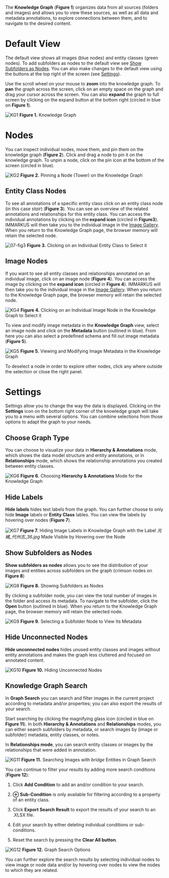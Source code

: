 The **Knowledge Graph** (**Figure 1**) organizes data from all sources (folders and images) and allows you to view these sources, as well as all data and metadata annotations, to explore connections between them, and to navigate to the desired content.   

# Default View 

The default view shows all images (blue nodes) and entity classes (green nodes). To add subfolders as nodes to the default view see [Show Subfolders as Nodes](https://github.com/rsimon/immarkus/wiki/07-Exploring-Data-in-Knowledge-Graph#show-subfolders-as-nodes). You can also make changes to the default view using the buttons at the top right of the screen (see [Settings](https://github.com/rsimon/immarkus/wiki/07-Exploring-Data-in-Knowledge-Graph#settings)). 

Use the scroll wheel on your mouse to **zoom** into the knowledge graph. To **pan** the graph across the screen, click on an empty space on the graph and drag your cursor across the screen. You can also **expand** the graph to full screen by clicking on the expand button at the bottom right (circled in blue on **Figure 1**).

![KG1](update-images/07_exploring-data-in-knowledge-graph_fig1.png)
**Figure 1.** Knowledge Graph 

# Nodes
You can inspect individual nodes, move them, and pin them on the knowledge graph (**Figure 2**).  Click and drag a node to pin it on the knowledge graph. To unpin a node, click on the pin icon at the bottom of the screen (circled in blue). 

![KG2](update-images/07_exploring-data-in-knowledge-graph_fig2.png)
**Figure 2.** Pinning a Node (Tower) on the Knowledge Graph 


## Entity Class Nodes 

To see all annotations of a specific entity class click on an entity class node (in this case _stair_) (**Figure 3**). You can see an overview of the related annotations and relationships for this entity class. You can access the individual annotations by clicking on the **expand icon** (circled in **Figure3**). IMMARKUS will then take you to the individual image in the [Image Gallery](https://github.com/rsimon/immarkus/wiki/03-The-Interface). When you return to the Knowledge Graph page, the browser memory will retain the selected node.

![07-fig3](update-images/07_exploring-data-in-knowledge-graph_fig3.png)
**Figure 3.** Clicking on an Individual Entity Class to Select it


## Image Nodes 

If you want to see all entity classes and relationships annotated on an individual image, click on an image node (**Figure 4**). You can access the image by clicking on the **expand icon** (circled in **Figure 4**). IMMARKUS will then take you to the individual image in the [Image Gallery](https://github.com/rsimon/immarkus/wiki/03-The-Interface). When you return to the Knowledge Graph page, the browser memory will retain the selected node. 

![KG4](update-images/07_exploring-data-in-knowledge-graph_fig4.png)
**Figure 4.** Clicking on an Individual Image Node in the Knowledge Graph to Select it  

To view and modify image metadata in the **Knowledge Graph** view, select an image node and click on the **Metadata** button (outlined in blue).  From here you can also select a predefined schema and fill out image metadata (**Figure 5**). 

![KG5](update-images/07_exploring-data-in-knowledge-graph_fig5.png)
**Figure 5.** Viewing and Modifying Image Metadata in the Knowledge Graph 

To deselect a node in order to explore other nodes, click any where outside the selection or close the right panel.


# Settings 

Settings allow you to change the way the data is displayed. Clicking on the **Settings** icon on the bottom right corner of the knowledge graph will take you to a menu with several options. You can combine selections from those options to adapt the graph to your needs.  

## Choose Graph Type

You can choose to visualize your data in **Hierarchy & Annotations** mode, which shows the data model structure and entity annotations, or in **Relationships** mode, which shows the relationship annotations you created between entity classes. 

![KG6](update-images/07_exploring-data-in-knowledge-graph_fig6.png)
**Figure 6.** Choosing **Hierarchy & Annotations** Mode for the Knowledge Graph


## Hide Labels 

**Hide labels** hides text labels from the graph. You can further choose to only hide **Image** labels or **Entity Class** lables. You can view the labels by hovering over nodes (**Figure 7**). 

![KG7](update-images/07_exploring-data-in-knowledge-graph_fig7.png)
**Figure 7.** Hiding Image Labels in Knowledge Graph with the Label *光緒_代州志_36.jpg* Made Visible by Hovering over the Node 

## Show Subfolders as Nodes  

**Show subfolders as nodes** allows you to see the distribution of your images and entities across subfolders on the graph (crimson nodes on **Figure 8**)
 
![KG8](update-images/07_exploring-data-in-knowledge-graph_fig8.png)
**Figure 8.** Showing Subfolders as Nodes  

By clicking a subfolder node, you can view the total number of images in the folder and access its metadata. To navigate to the subfolder, click the **Open** button (outlined in blue). When you return to the Knowledge Graph page, the browser memory will retain the selected node. 
 
![KG9](update-images/07_exploring-data-in-knowledge-graph_fig9.png)
**Figure 9.** Selecting a Subfolder Node to View Its Metadata 

## Hide Unconnected Nodes  

**Hide unconnected nodes** hides unused entity classes and images without entity annotations and makes the graph less cluttered and focused on annotated content. 

![KG10](update-images/07_exploring-data-in-knowledge-graph_fig10.png)
**Figure 10.** Hiding Unconnected Nodes

## Knowledge Graph Search 

In **Graph Search** you can search and filter images in the current project according to metadata and/or properties; you can also export the results of your search.  

Start searching by clicking the magnifying glass icon (circled in blue on **Figure 11**). In both **Hierarchy & Annotations** and **Relationships** modes, you can either search subfolders by metadata, or search images by (image or subfolder) metadata, entity classes, or notes. 

In **Relationships mode**, you can search entity classes or images by the relationships that were added in annotation. 
 

![KG11](update-images/07_exploring-data-in-knowledge-graph_fig11.png)
**Figure 11.** Searching Images with *bridge* Entities in Graph Search


You can continue to filter your results by adding more search conditions (**Figure 12**): 

1. Click **Add Condition** to add an and/or condition to your search. 

2. **⊕ Sub-Condition** is only available for filtering according to a property of an entity class.  

3. Click **Export Search Result** to export the results of your search to an .XLSX file. 

4. Edit your search by either deleting individual conditions or sub-conditions.  

5. Reset the search by pressing the **Clear All button**. 

![KG12](update-images/07_exploring-data-in-knowledge-graph_fig12.png)
 **Figure 12.** Graph Search Options


You can further explore the search results by selecting individual nodes to view image or node data and/or by hovering over nodes to view the nodes to which they are related.

